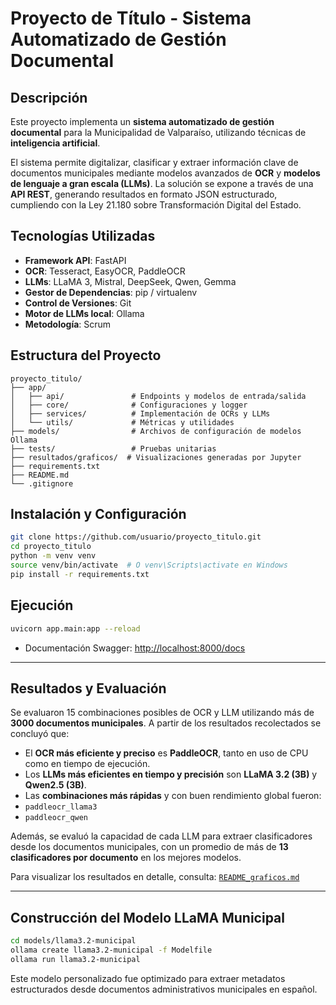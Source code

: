 # Proyecto de Título - Sistema Automatizado de Gestión Documental

## Descripción

Este proyecto implementa un **sistema automatizado de gestión documental** para la Municipalidad de Valparaíso, utilizando técnicas de **inteligencia artificial**.

El sistema permite digitalizar, clasificar y extraer información clave de documentos municipales mediante modelos avanzados de **OCR** y **modelos de lenguaje a gran escala (LLMs)**. La solución se expone a través de una **API REST**, generando resultados en formato JSON estructurado, cumpliendo con la Ley 21.180 sobre Transformación Digital del Estado.

## Tecnologías Utilizadas

- **Framework API**: FastAPI  
- **OCR**: Tesseract, EasyOCR, PaddleOCR
- **LLMs**: LLaMA 3, Mistral, DeepSeek, Qwen, Gemma  
- **Gestor de Dependencias**: pip / virtualenv  
- **Control de Versiones**: Git  
- **Motor de LLMs local**: Ollama  
- **Metodología**: Scrum  

## Estructura del Proyecto

```
proyecto_titulo/
├── app/
│   ├── api/               # Endpoints y modelos de entrada/salida
│   ├── core/              # Configuraciones y logger
│   ├── services/          # Implementación de OCRs y LLMs
│   └── utils/             # Métricas y utilidades
├── models/                # Archivos de configuración de modelos Ollama
├── tests/                 # Pruebas unitarias
├── resultados/graficos/  # Visualizaciones generadas por Jupyter
├── requirements.txt
├── README.md
└── .gitignore
```

## Instalación y Configuración

```bash
git clone https://github.com/usuario/proyecto_titulo.git
cd proyecto_titulo
python -m venv venv
source venv/bin/activate  # O venv\Scripts\activate en Windows
pip install -r requirements.txt
```

## Ejecución

```bash
uvicorn app.main:app --reload
```

- Documentación Swagger: [http://localhost:8000/docs](http://localhost:8000/docs)

---

## Resultados y Evaluación

Se evaluaron 15 combinaciones posibles de OCR y LLM utilizando más de **3000 documentos municipales**. A partir de los resultados recolectados se concluyó que:

-  El **OCR más eficiente y preciso** es **PaddleOCR**, tanto en uso de CPU como en tiempo de ejecución.
-  Los **LLMs más eficientes en tiempo y precisión** son **LLaMA 3.2 (3B)** y **Qwen2.5 (3B)**.
-  Las **combinaciones más rápidas** y con buen rendimiento global fueron:
  - `paddleocr_llama3`
  - `paddleocr_qwen`

Además, se evaluó la capacidad de cada LLM para extraer clasificadores desde los documentos municipales, con un promedio de más de **13 clasificadores por documento** en los mejores modelos.

Para visualizar los resultados en detalle, consulta: [`README_graficos.md`](./resultados/graficos/README_graficos.md)

---

## Construcción del Modelo LLaMA Municipal

```bash
cd models/llama3.2-municipal
ollama create llama3.2-municipal -f Modelfile
ollama run llama3.2-municipal
```

Este modelo personalizado fue optimizado para extraer metadatos estructurados desde documentos administrativos municipales en español.

